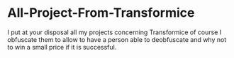 # All-Project-From-Transformice
I put at your disposal all my projects concerning Transformice of course I obfuscate them to allow to have a person able to deobfuscate and why not to win a small price if it is successful. 
